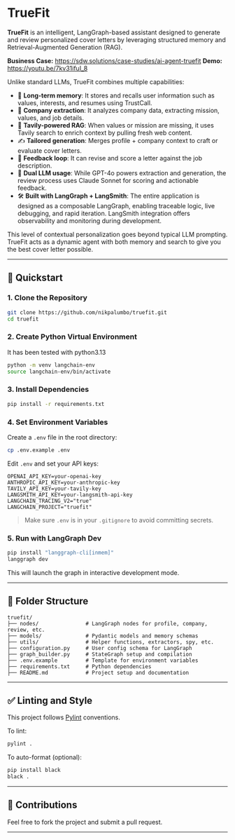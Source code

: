 # TrueFit

**TrueFit** is an intelligent, LangGraph-based assistant designed to generate and review personalized cover letters by leveraging structured memory and Retrieval-Augmented Generation (RAG).

**Business Case:** https://sdw.solutions/case-studies/ai-agent-truefit
**Demo:** https://youtu.be/7kv31ifuI_8


Unlike standard LLMs, TrueFit combines multiple capabilities:

- 🧠 **Long-term memory**: It stores and recalls user information such as values, interests, and resumes using TrustCall.
- 🏢 **Company extraction**: It analyzes company data, extracting mission, values, and job details.
- 🔎 **Tavily-powered RAG**: When values or mission are missing, it uses Tavily search to enrich context by pulling fresh web content.
- ✍️ **Tailored generation**: Merges profile + company context to craft or evaluate cover letters.
- 🔄 **Feedback loop**: It can revise and score a letter against the job description.
- 🧾 **Dual LLM usage**: While GPT-4o powers extraction and generation, the review process uses Claude Sonnet for scoring and actionable feedback.
- 🛠️ **Built with LangGraph + LangSmith**: The entire application is designed as a composable LangGraph, enabling traceable logic, live debugging, and rapid iteration. LangSmith integration offers observability and monitoring during development.

This level of contextual personalization goes beyond typical LLM prompting. TrueFit acts as a dynamic agent with both memory and search to give you the best cover letter possible.

---

## 🚀 Quickstart

### 1. Clone the Repository
```bash
git clone https://github.com/nikpalumbo/truefit.git
cd truefit
```

### 2. Create Python Virtual Environment 
It has been tested with python3.13
```bash
python -m venv langchain-env
source langchain-env/bin/activate
```

### 3. Install Dependencies
```bash
pip install -r requirements.txt
```

### 4. Set Environment Variables
Create a `.env` file in the root directory:
```bash
cp .env.example .env
```
Edit `.env` and set your API keys:
```env
OPENAI_API_KEY=your-openai-key
ANTHROPIC_API_KEY=your-anthropic-key
TAVILY_API_KEY=your-tavily-key
LANGSMITH_API_KEY=your-langsmith-api-key
LANGCHAIN_TRACING_V2="true"
LANGCHAIN_PROJECT="truefit"
```

> Make sure `.env` is in your `.gitignore` to avoid committing secrets.

### 5. Run with LangGraph Dev
```bash
pip install "langgraph-cli[inmem]"
langgraph dev
```
This will launch the graph in interactive development mode.

---

## 📁 Folder Structure
```
truefit/
├── nodes/               # LangGraph nodes for profile, company, review, etc.
├── models/              # Pydantic models and memory schemas
├── utils/               # Helper functions, extractors, spy, etc.
├── configuration.py     # User config schema for LangGraph
├── graph_builder.py     # StateGraph setup and compilation
├── .env.example         # Template for environment variables
├── requirements.txt     # Python dependencies
├── README.md            # Project setup and documentation
```

---

## ✅ Linting and Style
This project follows [Pylint](https://pylint.pycqa.org/) conventions.

To lint:
```bash
pylint .
```

To auto-format (optional):
```bash
pip install black
black .
```

---

## 🤝 Contributions
Feel free to fork the project and submit a pull request.

---
